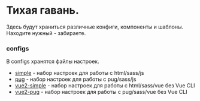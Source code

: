 # Тихая гавань.

Здесь будут храниться различные конфиги, компоненты и шаблоны. Находите нужный - забираете.

### configs
В configs хранятся файлы настроек.
* [simple](./configs/simple/) - набор настроек для работы с html/sass/js
* [pug](./configs/pug/) - набор настроек для работы с pug/sass/js
* [vue2-simple](./configs/vue2-simple/) - набор настроек для работы с html/sass/vue без Vue CLI
* [vue2-pug](./configs/vue2-pug/) - набор настроек для работы с pug/sass/vue без Vue CLI
